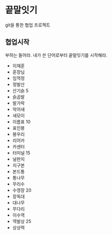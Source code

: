 # 끝말잇기

git을 통한 협업 프로젝트

## 협업시작

부하는 들어라. 내가 쓴 단어로부터 끝말잇기를 시작해라.

- 이재훈
- 훈장님
- 임꺽정
- 정발산
- 산기슭 5
- 슭곰발
- 발가락
- 악어새
- 새모이
- 이름표 10
- 표인봉
- 봉우리
- 리어카
- 카센터
- 터미널 15
- 널판지
- 지구본
- 본드통
- 통나무
- 무리수
- 수영장 20
- 장독대
- 대나무
- 무다리
- 이수역
- 역발상 25
- 상상력
